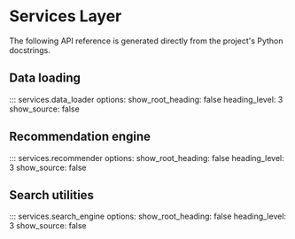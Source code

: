 # Services Layer

The following API reference is generated directly from the project's Python docstrings.

## Data loading

::: services.data_loader
    options:
      show_root_heading: false
      heading_level: 3
      show_source: false

## Recommendation engine

::: services.recommender
    options:
      show_root_heading: false
      heading_level: 3
      show_source: false

## Search utilities

::: services.search_engine
    options:
      show_root_heading: false
      heading_level: 3
      show_source: false

